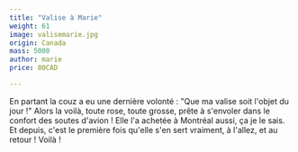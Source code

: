 ```yaml
---
title: "Valise à Marie"
weight: 61
image: valisemarie.jpg
origin: Canada
mass: 5000
author: marie
price: 80CAD

---
```


En partant la couz a eu une dernière volonté : "Que ma valise soit l'objet du jour !" Alors la voilà, toute rose, toute grosse, prête à s'envoler dans le confort des soutes d'avion ! Elle l'a achetée à Montréal aussi, ça je le sais. Et depuis, c'est le première fois qu'elle s'en sert vraiment, à l'allez, et au retour ! Voilà !
